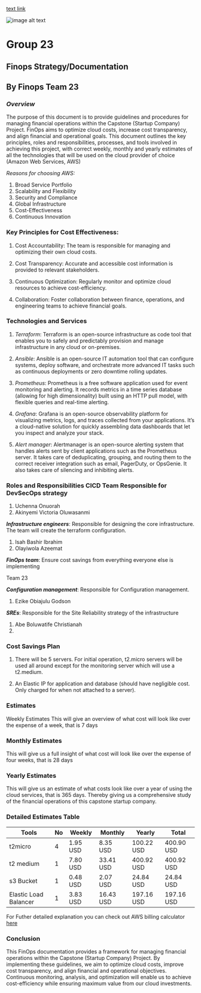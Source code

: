 [text link](https://www.collidu.com/media/catalog/product/img/8/9/8956d530a6048395848cd08f06a18451ad6a8e6c47a1769db264c2c2ec899358/finops-slide1.png)

![image alt text](https://www.collidu.com/media/catalog/product/img/8/9/8956d530a6048395848cd08f06a18451ad6a8e6c47a1769db264c2c2ec899358/finops-slide1.png)


# <h1> **Group 23** </h1>

## <h2> Finops Strategy/Documentation

## By Finops Team 23 </h2>


### <h3> *Overview* </h3>


The purpose of this document is to provide guidelines and procedures for managing financial operations within the Capstone (Startup Company) Project. FinOps aims to optimize cloud costs, increase cost transparency, and align financial and operational goals. This document outlines the key principles, roles and responsibilities, processes, and tools involved in achieving this project, with correct weekly, monthly and yearly estimates of all the technologies that will be used on the cloud provider of choice (Amazon Web Services, AWS)

*Reasons for choosing AWS:*

1. Broad Service Portfolio
2. Scalability and Flexibility
3. Security and Compliance
4. Global Infrastructure
5. Cost-Effectiveness
6. Continuous Innovation

#### <h3> **Key Principles for Cost Effectiveness:**</h3>

1. Cost Accountability: The team is responsible for managing and optimizing their own cloud costs.

2. Cost Transparency: Accurate and accessible cost information is provided to relevant stakeholders.

3. Continuous Optimization: Regularly monitor and optimize cloud resources to achieve cost-efficiency.

4. Collaboration: Foster collaboration between finance, operations, and engineering teams to achieve financial goals.



### <h3> **Technologies and Services** </h3>
1. *Terraform*: Terraform is an open-source infrastructure as code tool that enables you to safely and predictably provision and manage infrastructure in any cloud or on-premises.

2. *Ansible*: Ansible is an open-source IT automation tool that can configure systems, deploy software, and orchestrate more advanced IT tasks such as continuous deployments or zero downtime rolling updates.

3. *Prometheus*: Prometheus is a free software application used for event monitoring and alerting. It records metrics in a time series database (allowing for high dimensionality) built using an HTTP pull model, with flexible queries and real-time alerting.

4. *Grafana*: Grafana is an open-source observability platform for visualizing metrics, logs, and traces collected from your applications. It’s a cloud-native solution for quickly assembling data dashboards that let you inspect and analyze your stack.

5. *Alert manager*: Alertmanager is an open-source alerting system that handles alerts sent by client applications such as the Prometheus server. It takes care of deduplicating, grouping, and routing them to the correct receiver integration such as email, PagerDuty, or OpsGenie. It also takes care of silencing and inhibiting alerts.


### <h3> **Roles and Responsibilities CICD Team Responsible for DevSecOps strategy** </h3>

1. Uchenna Onuorah
2. Akinyemi Victoria Oluwasanmi

***Infrastructure engineers***: Responsible for designing the core infrastructure. The team will create the terraform configuration.

1. Isah Bashir Ibrahim
2. Olayiwola Azeemat

***FinOps team***: Ensure cost savings from everything everyone else is implementing

Team 23

***Configuration management***: Responsible for Configuration management.

1. Ezike Obiajulu Godson

***SREs***: Responsible for the Site Reliability strategy of the infrastructure

1. Abe Boluwatife Christianah
2. 


### <h3> **Cost Savings Plan** </h3>

1. There will be 5 servers. For initial operation, t2.micro servers will be used all around except for the monitoring server which will use a t2.medium.

2. An Elastic IP for application and database (should have negligible cost. Only charged for when not attached to a server).


### <h3> **Estimates** </h3>
Weekly Estimates
This will give an overview of what cost will look like over the expense of a week, that is 7 days

### <h3> **Monthly Estimates** </h3>
This will give us a full insight of what cost will look like over the expense of four weeks, that is 28 days

### <h3> **Yearly Estimates** </h3>
This will give us an estimate of what costs look like over a year of using the cloud services, that is 365 days. Thereby giving us a comprehensive study of the financial operations of this capstone startup company.



### <h3> **Detailed Estimates Table** </h3>


| Tools | No | Weekly | Monthly | Yearly | Total |
| --- | --- | --- | --- | --- | --- |
| t2micro | 4 | 1.95 USD | 8.35 USD | 100.22 USD | 400.90 USD |
| t2 medium | 1 | 7.80 USD | 33.41 USD | 400.92 USD | 400.92 USD |
| s3 Bucket | 1 | 0.48 USD | 2.07 USD | 24.84 USD | 24.84 USD |
| Elastic Load Balancer | 1 | 3.83 USD | 16.43 USD | 197.16 USD | 197.16 USD |


For Futher detailed explanation you can check out AWS billing calculator [here](https://calculator.aws/#/)

### <h3> **Conclusion** </h3>
This FinOps documentation provides a framework for managing financial operations within the Capstone (Startup Company) Project. By implementing these guidelines, we aim to optimize cloud costs, improve cost transparency, and align financial and operational objectives. Continuous monitoring, analysis, and optimization will enable us to achieve cost-efficiency while ensuring maximum value from our cloud investments.
